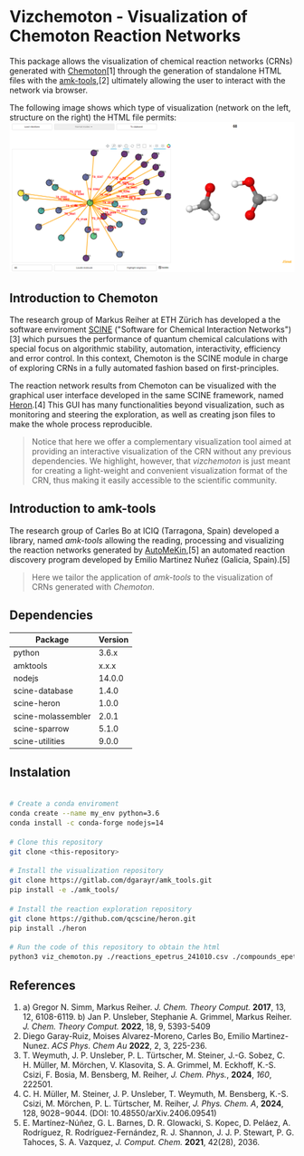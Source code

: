 # Vizchemoton - Visualization of Chemoton Reaction Networks

This package allows the visualization of chemical reaction networks (CRNs) generated with [Chemoton](https://github.com/qcscine/chemoton)[1] through the generation of standalone HTML files with the [amk-tools](https://github.com/dgarayr/amk_tools),[2] ultimately allowing the user to interact with the network via browser.

The following image shows which type of visualization (network on the left, structure on the right) the HTML file permits:
![Example Image](example_crn_html.png)

## Introduction to Chemoton

The research group of Markus Reiher at ETH Zürich has developed a the software enviroment [SCINE](https://github.com/qcscine) ("Software for Chemical Interaction Networks")[3] which pursues the performance of quantum chemical calculations with special focus on algorithmic stability, automation, interactivity, efficiency and error control. In this context, Chemoton is the SCINE module in charge of exploring CRNs in a fully automated fashion based on first-principles. 

The reaction network results from Chemoton can be visualized with the graphical user interface developed in the same SCINE framework, named [Heron](https://github.com/qcscine/heron).[4] This GUI has many functionalities beyond visualization, such as monitoring and steering the exploration, as well as creating json files to make the whole process reproducible. 

> Notice that here we offer a complementary visualization tool aimed at providing an interactive visualization of the CRN without any previous dependencies. We highlight, however, that *vizchemoton* is just meant for creating a light-weight and convenient visualization format of the CRN, thus making it easily accessible to the scientific community.     


## Introduction to amk-tools

The research group of Carles Bo at ICIQ (Tarragona, Spain) developed a library, named *amk-tools* allowing the reading, processing and visualizing the reaction networks generated by [AutoMeKin](https://github.com/emartineznunez/AutoMeKin),[5] an automated reaction discovery program developed by Emilio Martinez Nuñez (Galicia, Spain).[5] 


> Here we tailor the application of *amk-tools* to the visualization of CRNs generated with *Chemoton*. 

## Dependencies

| Package              | Version |
|----------------------|---------|
| python               | 3.6.x   |
| amktools             | x.x.x   |
| nodejs               | 14.0.0  |
| scine-database       | 1.4.0   |
| scine-heron          | 1.0.0   |
| scine-molassembler   | 2.0.1   |
| scine-sparrow        | 5.1.0   |
| scine-utilities      | 9.0.0   |

## Instalation

```bash

# Create a conda enviroment
conda create --name my_env python=3.6
conda install -c conda-forge nodejs=14

# Clone this repository
git clone <this-repository>

# Install the visualization repository
git clone https://gitlab.com/dgarayr/amk_tools.git
pip install -e ./amk_tools/ 

# Install the reaction exploration repository
git clone https://github.com/qcscine/heron.git
pip install ./heron

# Run the code of this repository to obtain the html
python3 viz_chemoton.py ./reactions_epetrus_241010.csv ./compounds_epetrus_241010.txt

```

## References

1. a) Gregor N. Simm, Markus Reiher. *J. Chem. Theory Comput.* **2017**, 13, 12, 6108-6119.  b) Jan P. Unsleber, Stephanie A. Grimmel, Markus Reiher. *J. Chem. Theory Comput.* **2022**, 18, 9, 5393-5409
2. Diego Garay-Ruiz, Moises Alvarez-Moreno, Carles Bo, Emilio Martinez-Nunez. *ACS Phys. Chem Au* **2022**, 2, 3, 225-236.
3. T. Weymuth, J. P. Unsleber, P. L. Türtscher, M. Steiner, J.-G. Sobez, C. H. Müller, M. Mörchen,
V. Klasovita, S. A. Grimmel, M. Eckhoff, K.-S. Csizi, F. Bosia, M. Bensberg, M. Reiher, *J. Chem. Phys.*, **2024**, *160*, 222501.
4. C. H. Müller, M. Steiner, J. P. Unsleber, T. Weymuth, M. Bensberg, K.-S. Csizi, M. Mörchen, P. L. Türtscher, M. Reiher, *J. Phys. Chem. A*, **2024**, 128, 9028−9044.
(DOI: 10.48550/arXiv.2406.09541)
5. E. Martínez-Núñez, G. L. Barnes, D. R. Glowacki, S. Kopec, D. Peláez, A. Rodríguez, R. Rodríguez-Fernández, R. J. Shannon, J. J. P. Stewart, P. G. Tahoces, S. A. Vazquez, *J. Comput. Chem.* **2021**, 42(28), 2036.
